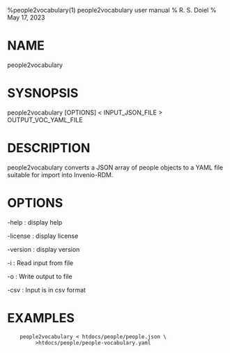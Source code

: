 %people2vocabulary(1) people2vocabulary user manual
% R. S. Doiel
% May 17, 2023

# NAME

people2vocabulary

# SYSNOPSIS

people2vocabulary [OPTIONS] < INPUT_JSON_FILE > OUTPUT_VOC_YAML_FILE

# DESCRIPTION

people2vocabulary converts a JSON array of people objects to a YAML
file suitable for import into Invenio-RDM.

# OPTIONS

-help
: display help

-license
: display license

-version
: display version

-i
: Read input from file

-o
: Write output to file

-csv
: Input is in csv format


# EXAMPLES

~~~shell
    people2vocabulary < htdocs/people/people.json \
	     >htdocs/people/people-vocabulary.yaml
~~~


